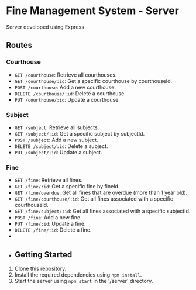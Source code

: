 # Fine Management System - Server

Server developed using Express

## Routes

### Courthouse

- `GET /courthouse`: Retrieve all courthouses.
- `GET /courthouse/:id`: Get a specific courthouse by courthouseId.
- `POST /courthouse`: Add a new courthouse.
- `DELETE /courthouse/:id`: Delete a courthouse.
- `PUT /courthouse/:id`: Update a courthouse.

### Subject

- `GET /subject`: Retrieve all subjects.
- `GET /subject/:id`: Get a specific subject by subjectId.
- `POST /subject`: Add a new subject.
- `DELETE /subject/:id`: Delete a subject.
- `PUT /subject/:id`: Update a subject.

### Fine

- `GET /fine`: Retrieve all fines.
- `GET /fine/:id`: Get a specific fine by fineId.
- `GET /fine/overdue`: Get all fines that are overdue (more than 1 year old).
- `GET /fine/courthouse/:id`: Get all fines associated with a specific courthouseId.
- `GET /fine/subject/:id`: Get all fines associated with a specific subjectId.
- `POST /fine`: Add a new fine.
- `PUT /fine/:id`: Update a fine.
- `DELETE /fine/:id`: Delete a fine.
-
- ## Getting Started

1. Clone this repository.
2. Install the required dependencies using `npm install`.
3. Start the server using `npm start` in the '/server' directory.
